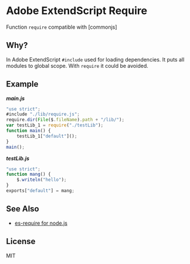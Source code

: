 # Adobe ExtendScript Require

Function `require` compatible with [commonjs]

## Why?

In Adobe ExtendScript `#include` used for loading dependencies.
It puts all modules to global scope. With `require` it could be avoided.

## Example

***main.js***
```js
"use strict";
#include "./lib/require.js";
require.dir(File($.fileName).path + "/lib/");
var testLib_1 = require("./testLib");
function main() {
    testLib_1["default"]();
}
main();
```

***testLib.js***
```js
"use strict";
function mang() {
    $.writeln("hello");
}
exports["default"] = mang;
```
## See Also

- [es-require for node.js](https://github.com/coderaiser/es-require)

## License

MIT
